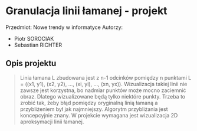 # Granulacja linii łamanej - projekt 

Przedmiot: Nowe trendy w informatyce
Autorzy: 
- Piotr SOROCIAK
- Sebastian RICHTER

## Opis projektu
> Linia łamana L zbudowana jest z n-1 odcinków pomiędzy n punktami
L = ((x1, y1), (x2, y2), ..., (xi, yi), ..., (xn, yx)). Wizualizacja takiej linii nie zawsze
jest korzystna, bo nadmiar punktów może mocno zaciemnić obraz. Dlatego
wizualizowane będą tylko niektóre punkty. Trzeba to zrobić tak, żeby błąd pomiędzy
oryginalną linią łamaną a przybliżeniem był jak najmniejszy. Algorytm
przybliżania jest koncepcyjnie znany. W projekcie wymagana jest wizualizacja
2D aproksymacji linii łamanej.



